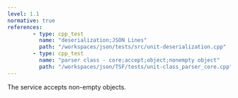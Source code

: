 ```yaml
---
level: 1.1
normative: true
references:
        - type: cpp_test
          name: "deserialization;JSON Lines"
          path: "/workspaces/json/tests/src/unit-deserialization.cpp"
        - type: cpp_test
          name: "parser class - core;accept;object;nonempty object"
          path: "/workspaces/json/TSF/tests/unit-class_parser_core.cpp"            
---
```


The service accepts non-empty objects.
